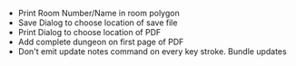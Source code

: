 - Print Room Number/Name in room polygon
- Save Dialog to choose location of save file
- Print Dialog to choose location of PDF
- Add complete dungeon on first page of PDF
- Don't emit update notes command on every key stroke. Bundle updates